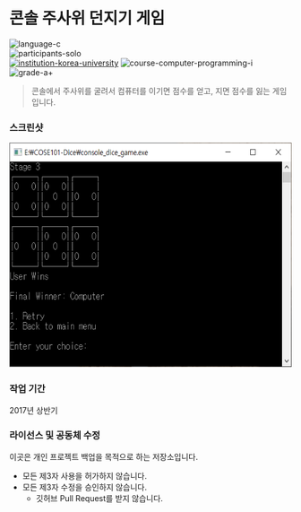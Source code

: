 # 콘솔 주사위 던지기 게임

![language-c][language-c]
<br>
![participants-solo][participants-solo]
<br>
[![institution-korea-university][korea-university-image]][korea-university-cs-url]
![course-computer-programming-i][course-cose101]
![grade-a+][grade-a+]

> 콘솔에서 주사위를 굴려서 컴퓨터를 이기면 점수를 얻고, 지면 점수를 잃는 게임입니다.

### 스크린샷

<img src="documents/screenshot.png" height="400px">

### 작업 기간
2017년 상반기

### 라이선스 및 공동체 수정

이곳은 개인 프로젝트 백업을 목적으로 하는 저장소입니다.

  * 모든 제3자 사용을 허가하지 않습니다.
  * 모든 제3자 수정을 승인하지 않습니다.
    * 깃허브 Pull Request를 받지 않습니다.

<!-- Image definitions -->
[korea-university-image]: https://img.shields.io/badge/Institution-Korea%20University-red
[korea-university-cs-url]: http://cs.korea.ac.kr
[course-cose101]: https://img.shields.io/badge/Course-Computer%20Programming%20I-brightgreen
[language-c]: https://img.shields.io/badge/Language-C-orange
[grade-a+]: https://img.shields.io/badge/Grade-A%2B-yellow
[participants-solo]: https://img.shields.io/badge/Participants-Solo%20Project-7aa3cc
